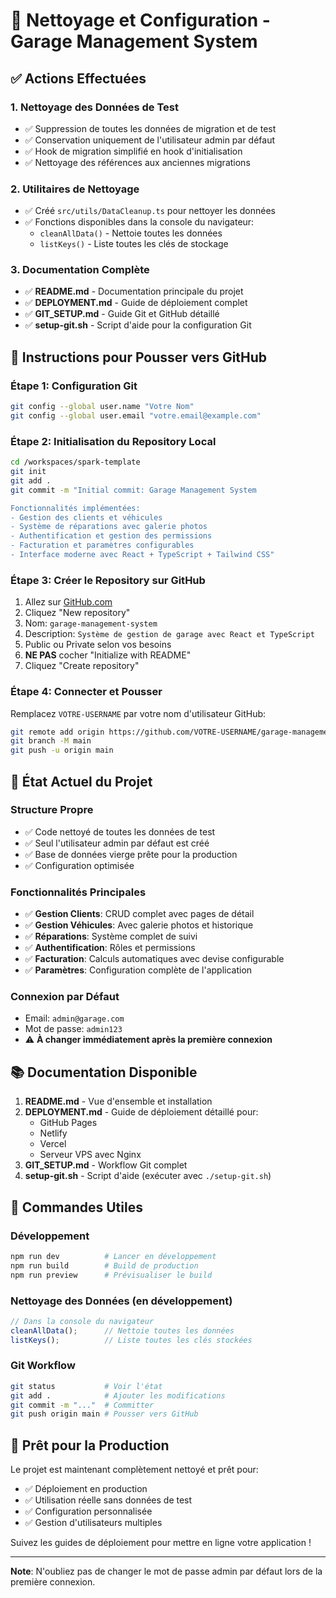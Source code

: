 # 🧹 Nettoyage et Configuration - Garage Management System

## ✅ Actions Effectuées

### 1. Nettoyage des Données de Test
- ✅ Suppression de toutes les données de migration et de test
- ✅ Conservation uniquement de l'utilisateur admin par défaut
- ✅ Hook de migration simplifié en hook d'initialisation
- ✅ Nettoyage des références aux anciennes migrations

### 2. Utilitaires de Nettoyage
- ✅ Créé `src/utils/DataCleanup.ts` pour nettoyer les données
- ✅ Fonctions disponibles dans la console du navigateur:
  - `cleanAllData()` - Nettoie toutes les données
  - `listKeys()` - Liste toutes les clés de stockage

### 3. Documentation Complète
- ✅ **README.md** - Documentation principale du projet
- ✅ **DEPLOYMENT.md** - Guide de déploiement complet
- ✅ **GIT_SETUP.md** - Guide Git et GitHub détaillé
- ✅ **setup-git.sh** - Script d'aide pour la configuration Git

## 🚀 Instructions pour Pousser vers GitHub

### Étape 1: Configuration Git
```bash
git config --global user.name "Votre Nom"
git config --global user.email "votre.email@example.com"
```

### Étape 2: Initialisation du Repository Local
```bash
cd /workspaces/spark-template
git init
git add .
git commit -m "Initial commit: Garage Management System

Fonctionnalités implémentées:
- Gestion des clients et véhicules
- Système de réparations avec galerie photos
- Authentification et gestion des permissions
- Facturation et paramètres configurables
- Interface moderne avec React + TypeScript + Tailwind CSS"
```

### Étape 3: Créer le Repository sur GitHub
1. Allez sur [GitHub.com](https://github.com)
2. Cliquez "New repository"
3. Nom: `garage-management-system`
4. Description: `Système de gestion de garage avec React et TypeScript`
5. Public ou Private selon vos besoins
6. **NE PAS** cocher "Initialize with README"
7. Cliquez "Create repository"

### Étape 4: Connecter et Pousser
Remplacez `VOTRE-USERNAME` par votre nom d'utilisateur GitHub:

```bash
git remote add origin https://github.com/VOTRE-USERNAME/garage-management-system.git
git branch -M main
git push -u origin main
```

## 🎯 État Actuel du Projet

### Structure Propre
- ✅ Code nettoyé de toutes les données de test
- ✅ Seul l'utilisateur admin par défaut est créé
- ✅ Base de données vierge prête pour la production
- ✅ Configuration optimisée

### Fonctionnalités Principales
- ✅ **Gestion Clients**: CRUD complet avec pages de détail
- ✅ **Gestion Véhicules**: Avec galerie photos et historique
- ✅ **Réparations**: Système complet de suivi
- ✅ **Authentification**: Rôles et permissions
- ✅ **Facturation**: Calculs automatiques avec devise configurable
- ✅ **Paramètres**: Configuration complète de l'application

### Connexion par Défaut
- Email: `admin@garage.com`
- Mot de passe: `admin123`
- ⚠️ **À changer immédiatement après la première connexion**

## 📚 Documentation Disponible

1. **README.md** - Vue d'ensemble et installation
2. **DEPLOYMENT.md** - Guide de déploiement détaillé pour:
   - GitHub Pages
   - Netlify
   - Vercel
   - Serveur VPS avec Nginx
3. **GIT_SETUP.md** - Workflow Git complet
4. **setup-git.sh** - Script d'aide (exécuter avec `./setup-git.sh`)

## 🔧 Commandes Utiles

### Développement
```bash
npm run dev          # Lancer en développement
npm run build        # Build de production
npm run preview      # Prévisualiser le build
```

### Nettoyage des Données (en développement)
```javascript
// Dans la console du navigateur
cleanAllData();      // Nettoie toutes les données
listKeys();          // Liste toutes les clés stockées
```

### Git Workflow
```bash
git status           # Voir l'état
git add .            # Ajouter les modifications  
git commit -m "..."  # Committer
git push origin main # Pousser vers GitHub
```

## 🎉 Prêt pour la Production

Le projet est maintenant complètement nettoyé et prêt pour:
- ✅ Déploiement en production
- ✅ Utilisation réelle sans données de test
- ✅ Configuration personnalisée
- ✅ Gestion d'utilisateurs multiples

Suivez les guides de déploiement pour mettre en ligne votre application !

---

**Note**: N'oubliez pas de changer le mot de passe admin par défaut lors de la première connexion.